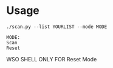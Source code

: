 # Usage
```
./scan.py --list YOURLIST --mode MODE

MODE:
Scan
Reset
```
WSO SHELL ONLY FOR Reset Mode
